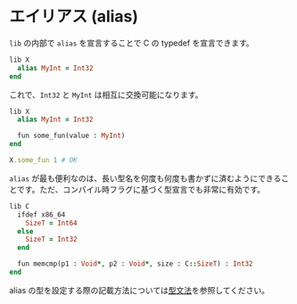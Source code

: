 # エイリアス (alias)

`lib` の内部で `alias` を宣言することで C の typedef を宣言できます。

```ruby
lib X
  alias MyInt = Int32
end
```

これで、`Int32` と `MyInt` は相互に交換可能になります。

```ruby
lib X
  alias MyInt = Int32

  fun some_fun(value : MyInt)
end

X.some_fun 1 # OK
```

`alias` が最も便利なのは、長い型名を何度も何度も書かずに済むようにできることです。ただ、コンパイル時フラグに基づく型宣言でも非常に有効です。

```ruby
lib C
  ifdef x86_64
    SizeT = Int64
  else
    SizeT = Int32
  end

  fun memcmp(p1 : Void*, p2 : Void*, size : C::SizeT) : Int32
end
```

alias の型を設定する際の記載方法については[型文法](type_grammar.html)を参照してください。

